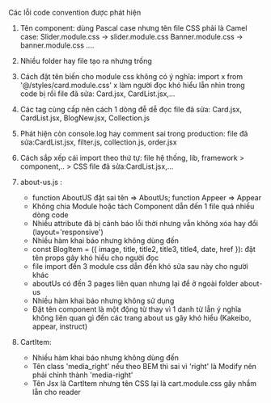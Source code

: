 Các lỗi code convention được phát hiện 
1) Tên component: dùng Pascal case nhưng tên file CSS phải là Camel case: 
    Slider.module.css -> slider.module.css
    Banner.module.css -> banner.module.css
    ....

2) Nhiều folder hay file tạo ra nhưng trống

3) Cách đặt tên biến cho module css không có ý nghĩa: import x from '@/styles/card.module.css' x làm người đọc khó hiểu lẫn nhìn trong code bị rối
    file đã sửa: Card.jsx, CardList.jsx,...

4) Các tag cùng cấp nên cách 1 dòng đễ dễ đọc
    file đã sửa: Card.jsx, CardList.jsx, BlogNew.jsx, Collection.js

5) Phát hiện còn console.log hay comment sai trong production: 
    file đã sửa:CardList.jsx, filter.js, collection.js, order.jsx

6) Cách sắp xếp cái import theo thứ tự: file hệ thống, lib, framework > component,.. > CSS
    file đã sửa:CardList.jsx,...

7) about-us.js : 
    + function AboutUS đặt sai tên => AboutUs; function Appeer => Appear
    + Không chia Module hoặc tách Component dẫn đến 1 file quá nhiều dòng code 
    + Nhiều attribute đã bị cảnh báo lỗi thời nhưng vẫn không xóa hay đổi (layout='responsive')
    + Nhiều hàm khai báo nhưng không dùng đến
    + const BlogItem = ({ image, title, title2, title3, title4, date, href }): đặt tên props gây khó hiểu cho người đọc 
    + file import đến 3 module css dẫn đến khó sửa sau này cho người khác
    + aboutUs có đến 3 pages liên quan nhưng lại để ở ngoài folder about-us
    + Nhiều hàm khai báo nhưng không sử dụng
    + Đặt tên component là một động từ thay vì 1 danh từ lẫn ý nghĩa không liên quan gì đến các trang about us gây khó hiểu (Kakeibo, appear, instruct)

8) CartItem:
    + Nhiều hàm khai báo nhưng không dùng đến
    + Tên class 'media_right' nếu theo BEM thì sai vì 'right' là Modify nên phải chỉnh thành 'media-right'
    + Tên Jsx là CartItem nhưng tên CSS lại là cart.module.css gây nhầm lẫn cho reader